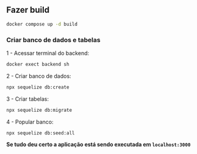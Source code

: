 ## Fazer build
```bash
docker compose up -d build
```

### Criar banco de dados e tabelas
1 - Acessar terminal do backend:
```bash
docker exect backend sh
```

2 - Criar banco de dados:
```bash
npx sequelize db:create
```

3 - Criar tabelas:
```bash
npx sequelize db:migrate
```

4 - Popular banco:
```bash
npx sequelize db:seed:all
```

**Se tudo deu certo a aplicação está sendo executada em `localhost:3000`**